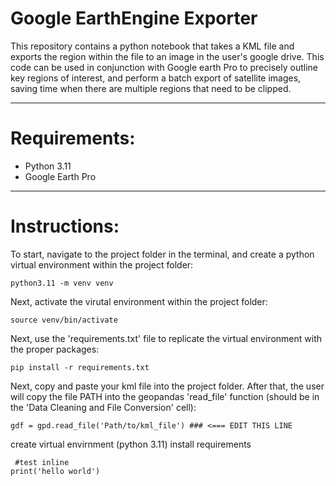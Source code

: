 # Google EarthEngine Exporter

This repository contains a python notebook that takes a KML file and exports the region within the file to an image in the user's google drive. This code can be used in conjunction with Google earth Pro to precisely outline key regions of interest, and perform a batch export of satellite images, saving time when there are multiple regions that need to be clipped.

---
# Requirements:
- Python 3.11
- Google Earth Pro
---
# Instructions:
To start, navigate to the project folder in the terminal, and create a python virtual environment within the project folder:
```
python3.11 -m venv venv
```
Next, activate the virutal environment within the project folder:
```
source venv/bin/activate
```

Next, use the 'requirements.txt' file to replicate the virtual environment with the proper packages:
```
pip install -r requirements.txt
```

Next, copy and paste your kml file into the project folder.
After that, the user will copy the file PATH into the geopandas 'read_file' function (should be in the 'Data Cleaning and File Conversion' cell):
```
gdf = gpd.read_file('Path/to/kml_file') ### <=== EDIT THIS LINE
```




create virtual envirnment (python 3.11)
install requirements

```test inline
 #test inline
print('hello world')
